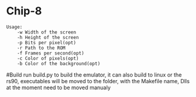 # Chip-8

```
Usage:
    -w Width of the screen
    -h Height of the screen
    -p Bits per pixel(opt)
    -r Path to the ROM
    -f Frames per second(opt)
    -c Color of pixels(opt)
    -b Color of the background(opt)
```

#Build
run build.py to build the emulator,
it can also build to linux or the rs90,
executables will be moved to the folder,
with the Makefile name,
Dlls at the moment need to be moved manualy


